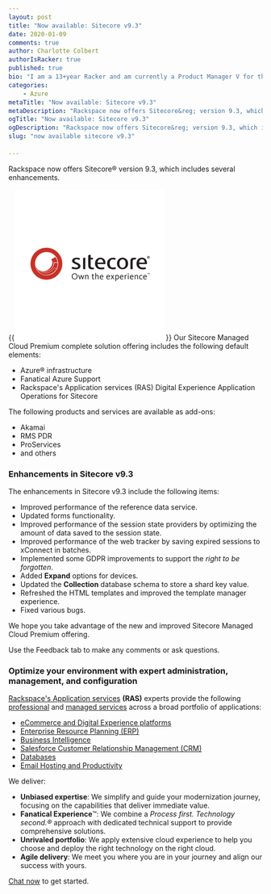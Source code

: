 ```yaml
---
layout: post
title: "Now available: Sitecore v9.3"
date: 2020-01-09
comments: true
author: Charlotte Colbert
authorIsRacker: true
published: true
bio: "I am a 13+year Racker and am currently a Product Manager V for the RAS Digital experience portfolio."
categories:
    - Azure
metaTitle: "Now available: Sitecore v9.3"
metaDescription: "Rackspace now offers Sitecore&reg; version 9.3, which includes several enhancements."
ogTitle: "Now available: Sitecore v9.3"
ogDescription: "Rackspace now offers Sitecore&reg; version 9.3, which includes several enhancements."
slug: "now available sitecore v9.3" 

---
```

Rackspace now offers Sitecore&reg; version 9.3, which includes several enhancements.

<!--more-->

{{<img src="sitecore_logo.png" class="image-right">}} Our Sitecore Managed Cloud Premium complete solution offering includes the
following default elements:

- Azure&reg; infrastructure
- Fanatical Azure Support
- Rackspace's Application services (RAS) Digital Experience Application Operations
  for Sitecore

The following products and services are available as add-ons:

- Akamai
- RMS PDR
- ProServices
- and others

### Enhancements in Sitecore v9.3

The enhancements in Sitecore v9.3 include the following items:

- Improved performance of the reference data service.
- Updated forms functionality.
- Improved performance of the session state providers​ by optimizing the amount of data
  saved to the session state.
- Improved performance of the web tracker by saving expired sessions to xConnect in
  batches.
- Implemented some GDPR improvements to support the *right to be forgotten*.
- Added **Expand** options for devices.
- Updated the **Collection** database schema to store a shard key value.
- Refreshed the HTML templates and improved the template manager experience.
- Fixed various bugs.

We hope you take advantage of the new and improved Sitecore Managed Cloud Premium offering.

Use the Feedback tab to make any comments or ask questions.

### Optimize your environment with expert administration, management, and configuration

[Rackspace's Application services](https://www.rackspace.com/application-management/managed-services)
**(RAS)** experts provide the following [professional](https://www.rackspace.com/application-management/professional-services)
and
[managed services](https://www.rackspace.com/application-management/managed-services) across
a broad portfolio of applications:

- [eCommerce and Digital Experience platforms](https://www.rackspace.com/ecommerce-digital-experience)
- [Enterprise Resource Planning (ERP)](https://www.rackspace.com/erp)
- [Business Intelligence](https://www.rackspace.com/business-intelligence)
- [Salesforce Customer Relationship Management (CRM)](https://www.rackspace.com/salesforce-managed-services)
- [Databases](https://www.rackspace.com/dba-services)
- [Email Hosting and Productivity](https://www.rackspace.com/email-hosting)

We deliver:

- **Unbiased expertise**: We simplify and guide your modernization journey,
focusing on the capabilities that deliver immediate value.
- **Fanatical Experience**&trade;: We combine a *Process first. Technology second.&reg;*
approach with dedicated technical support to provide comprehensive solutions.
- **Unrivaled portfolio**: We apply extensive cloud experience to help you
choose and deploy the right technology on the right cloud.
- **Agile delivery**: We meet you where you are in your journey and align
our success with yours.

[Chat now](https://www.rackspace.com/#chat) to get started.
